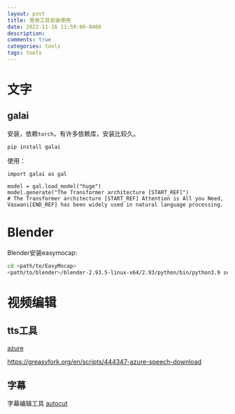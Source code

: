 ```yaml
---
layout: post
title: 常用工具安装使用
date: 2022-11-16 11:59:00-0400
description: 
comments: true
categories: tools
tags: tools
---
```



# 文字

## galai

安装，依赖`torch`，有许多依赖库，安装比较久。

```
pip install galai
```

使用：

```
import galai as gal

model = gal.load_model("huge")
model.generate("The Transformer architecture [START_REF]")
# The Transformer architecture [START_REF] Attention is All you Need, Vaswani[END_REF] has been widely used in natural language processing.
```



# Blender

Blender安装easymocap:

```bash
cd <path/to/EasyMocap>
<path/to/blender>/blender-2.93.5-linux-x64/2.93/python/bin/python3.9 setup.py develop
```

# 视频编辑

## tts工具

[azure](https://azure.microsoft.com/zh-cn/products/cognitive-services/text-to-speech/#features)

https://greasyfork.org/en/scripts/444347-azure-speech-download

## 字幕

字幕编辑工具 [autocut](https://github.com/mli/autocut)
